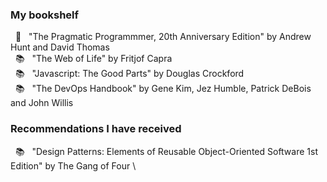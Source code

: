 <h3 align="left"> My bookshelf </h3>

&nbsp; 📖 &nbsp; "The Pragmatic Programmmer, 20th Anniversary Edition" by Andrew Hunt and David Thomas \
&nbsp; 📚 &nbsp; "The Web of Life" by Fritjof Capra \
&nbsp; 📚 &nbsp; "Javascript: The Good Parts" by Douglas Crockford \
&nbsp; 📚 &nbsp; "The DevOps Handbook" by Gene Kim, Jez Humble, Patrick DeBois and John Willis

<h3 align="left"> Recommendations I have received </h3>

&nbsp; 📚 &nbsp; "Design Patterns: Elements of Reusable Object-Oriented Software 1st Edition" by The Gang of Four \
